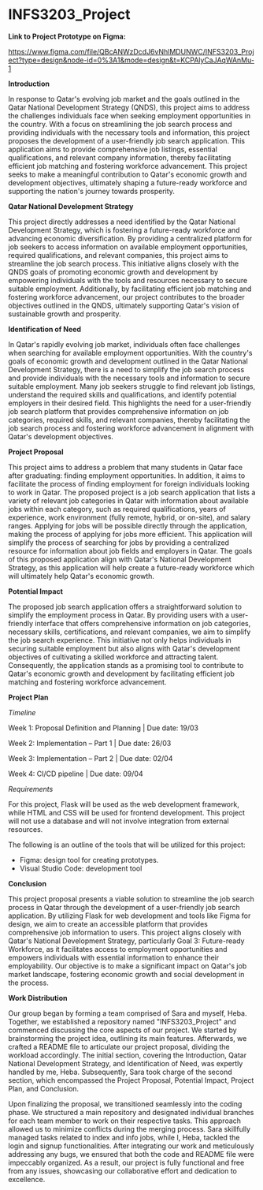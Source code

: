 # INFS3203_Project

**Link to Project Prototype on Figma:**

https://www.figma.com/file/QBcANWzDcdJ6vNhlMDUNWC/INFS3203_Project?type=design&node-id=0%3A1&mode=design&t=KCPAlyCaJAqWAnMu-1

**Introduction**

In response to Qatar's evolving job market and the goals outlined in the Qatar National Development Strategy (QNDS), this project aims to address the challenges individuals face when seeking employment opportunities in the country. With a focus on streamlining the job search process and providing individuals with the necessary tools and information, this project proposes the development of a user-friendly job search application. This application aims to provide comprehensive job listings, essential qualifications, and relevant company information, thereby facilitating efficient job matching and fostering workforce advancement. This project seeks to make a meaningful contribution to Qatar's economic growth and development objectives, ultimately shaping a future-ready workforce and supporting the nation's journey towards prosperity.

**Qatar National Development Strategy**

This project directly addresses a need identified by the Qatar National Development Strategy, which is fostering a future-ready workforce and advancing economic diversification. By providing a centralized platform for job seekers to access information on available employment opportunities, required qualifications, and relevant companies, this project aims to streamline the job search process. This initiative aligns closely with the QNDS goals of promoting economic growth and development by empowering individuals with the tools and resources necessary to secure suitable employment. Additionally, by facilitating efficient job matching and fostering workforce advancement, our project contributes to the broader objectives outlined in the QNDS, ultimately supporting Qatar's vision of sustainable growth and prosperity.


**Identification of Need**

In Qatar's rapidly evolving job market, individuals often face challenges when searching for available employment opportunities. With the country's goals of economic growth and development outlined in the Qatar National Development Strategy, there is a need to simplify the job search process and provide individuals with the necessary tools and information to secure suitable employment. Many job seekers struggle to find relevant job listings, understand the required skills and qualifications, and identify potential employers in their desired field. This highlights the need for a user-friendly job search platform that provides comprehensive information on job categories, required skills, and relevant companies, thereby facilitating the job search process and fostering workforce advancement in alignment with Qatar's development objectives.

**Project Proposal**

This project aims to address a problem that many students in Qatar face after graduating: finding employment opportunities. In addition, it aims to facilitate the process of finding employment for foreign individuals looking to work in Qatar. The proposed project is a job search application that lists a variety of relevant job categories in Qatar with information about available jobs within each category, such as required qualifications, years of experience, work environment (fully remote, hybrid, or on-site), and salary ranges. Applying for jobs will be possible directly through the application, making the process of applying for jobs more efficient. This application will simplify the process of searching for jobs by providing a centralized resource for information about job fields and employers in Qatar. The goals of this proposed application align with Qatar's National Development Strategy, as this application will help create a future-ready workforce which will ultimately help Qatar's economic growth. 


**Potential Impact**

The proposed job search application offers a straightforward solution to simplify the employment process in Qatar. By providing users with a user-friendly interface that offers comprehensive information on job categories, necessary skills, certifications, and relevant companies, we aim to simplify the job search experience. This initiative not only helps individuals in securing suitable employment but also aligns with Qatar's development objectives of cultivating a skilled workforce and attracting talent. Consequently, the application stands as a promising tool to contribute to Qatar's economic growth and development by facilitating efficient job matching and fostering workforce advancement.

**Project Plan**

*Timeline*

Week 1: Proposal Definition and Planning | Due date: 19/03

Week 2: Implementation – Part 1 | Due date: 26/03

Week 3: Implementation – Part 2  | Due date: 02/04

Week 4: CI/CD pipeline | Due date: 09/04

*Requirements*

For this project, Flask will be used as the web development framework, while HTML and CSS will be used for frontend development. This project will not use a database and will not involve integration from external resources.

The following is an outline of the tools that will be utilized for this project:
- Figma: design tool for creating prototypes.
- Visual Studio Code: development tool

**Conclusion**

This project proposal presents a viable solution to streamline the job search process in Qatar through the development of a user-friendly job search application. By utilizing Flask for web development and tools like Figma for design, we aim to create an accessible platform that provides comprehensive job information to users. This project aligns closely with Qatar's National Development Strategy, particularly Goal 3: Future-ready Workforce, as it facilitates access to employment opportunities and empowers individuals with essential information to enhance their employability. Our objective is to make a significant impact on Qatar's job market landscape, fostering economic growth and social development in the process.





**Work Distribution**


Our group began by forming a team comprised of Sara and myself, Heba. 
Together, we established a repository named "INFS3203_Project" and commenced discussing the core aspects of our project. 
We started by brainstorming the project idea, outlining its main features. Afterwards, we crafted a README file to articulate our project proposal, 
dividing the workload accordingly. The initial section, covering the Introduction, Qatar National Development Strategy, and Identification of Need, 
was expertly handled by me, Heba. Subsequently, Sara took charge of the second section, which encompassed the Project Proposal, Potential Impact, Project Plan, and Conclusion.

Upon finalizing the proposal, we transitioned seamlessly into the coding phase. We structured a main repository and designated individual branches for each team member 
to work on their respective tasks. This approach allowed us to minimize conflicts during the merging process. Sara skillfully managed tasks related to index and info jobs, 
while I, Heba, tackled the login and signup functionalities. After integrating our work and meticulously addressing any bugs, 
we ensured that both the code and README file were impeccably organized. As a result, our project is fully functional and free from any issues, 
showcasing our collaborative effort and dedication to excellence.

